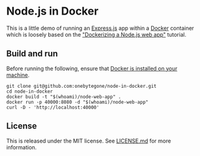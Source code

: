 # Node.js in Docker

This is a little demo of running an [Express.js][express] app within a [Docker][docker]
container which is loosely based on the ["Dockerizing a Node.js web
app"][node-docker-tutorial] tutorial.

[express]: https://expressjs.com
[docker]: https://www.docker.com
[node-docker-tutorial]: https://nodejs.org/en/docs/guides/nodejs-docker-webapp/

## Build and run

Before running the following, ensure that [Docker is installed on your
machine][installing-docker].

```
git clone git@github.com:onebytegone/node-in-docker.git
cd node-in-docker
docker build -t "$(whoami)/node-web-app" .
docker run -p 40000:8080 -d "$(whoami)/node-web-app"
curl -D - 'http://localhost:40000'
```

[installing-docker]: https://docs.docker.com/install/

## License

This is released under the MIT license. See [LICENSE.md](LICENSE.md) for more information.

